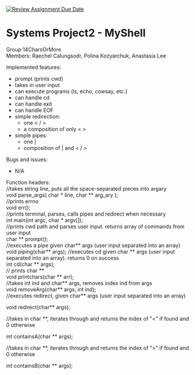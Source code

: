 [![Review Assignment Due Date](https://classroom.github.com/assets/deadline-readme-button-22041afd0340ce965d47ae6ef1cefeee28c7c493a6346c4f15d667ab976d596c.svg)](https://classroom.github.com/a/Tfg6waJb)
# Systems Project2 - MyShell
Group 14CharsOrMore  
Members: Raechel Calungsodr, Polina Kozyarchuk, Anastasia Lee

Implemented features:  
- prompt (prints cwd)
- takes in user input  
- can execute programs (ls, echo, cowsay, etc.)  
- can handle cd  
- can handle exit  
- can handle EOF  
- simple redirection:  
   - one < / >
   - a composition of only < > 
- simple pipes:
   - one |  
   - composition of | and < / >
  
Bugs and issues:  
- N/A
  
Function headers:  
//takes string line, puts all the space-separated pieces into argary  
void parse_args( char * line, char ** arg_ary );  
//prints errno  
void err();  
//prints terminal, parses, calls pipes and redirect when necessary  
int main(int argc, char * argv[]);  
//prints cwd path and parses user input. returns array of commands from user input  
char ** prompt();  
//executes a pipe given char** args (user input separated into an array)  
void piping(char** args);
//executes cd given char ** args (user input separated into an array). returns 0 on success  
int cd(char ** args);     
// prints char **  
void printchars(char ** arr);    
//takes int ind and char** args, removes index ind from args  
void removeArg(char** args, int ind);  
//executes redirect, given char** args (user input separated into an array) 

void redirect(char** args); 

//takes in char **, iterates through and returns the index of "<" if found and 0 otherwise 

int containsA(char ** args); 

//takes in char **, iterates through and returns the index of ">" if found and 0 otherwise 

int containsB(char ** args);
